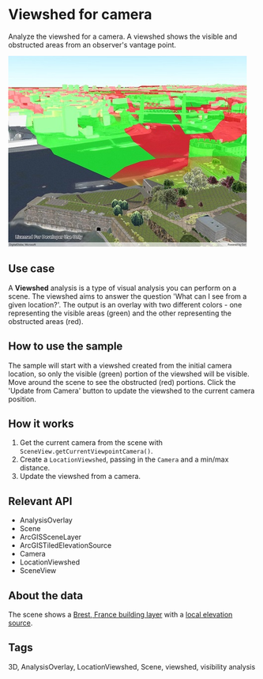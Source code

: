 # Viewshed for camera

Analyze the viewshed for a camera. A viewshed shows the visible and obstructed areas from an observer's vantage point. 

![screenshot](ViewshedCamera.jpg)

## Use case

A **Viewshed** analysis is a type of visual analysis you can perform on a scene. The viewshed aims to answer the question 'What can I see from a given location?'. The output is an overlay with two different colors - one representing the visible areas (green) and the other representing the obstructed areas (red).

## How to use the sample

The sample will start with a viewshed created from the initial camera location, so only the visible (green) portion of the viewshed will be visible. Move around the scene to see the obstructed (red) portions. Click the 'Update from Camera' button to update the viewshed to the current camera position.

## How it works

1. Get the current camera from the scene with `SceneView.getCurrentViewpointCamera()`.
2. Create a `LocationViewshed`, passing in the `Camera` and a min/max distance.
3. Update the viewshed from a camera.

## Relevant API

* AnalysisOverlay
* Scene
* ArcGISSceneLayer
* ArcGISTiledElevationSource
* Camera
* LocationViewshed
* SceneView

## About the data

The scene shows a [Brest, France building layer](https://tiles.arcgis.com/tiles/P3ePLMYs2RVChkJx/arcgis/rest/services/Buildings_Brest/SceneServer/layers/0) with a [local elevation source](https://scene.arcgis.com/arcgis/rest/services/BREST_DTM_1M/ImageServer).

## Tags

3D, AnalysisOverlay, LocationViewshed, Scene, viewshed, visibility analysis
